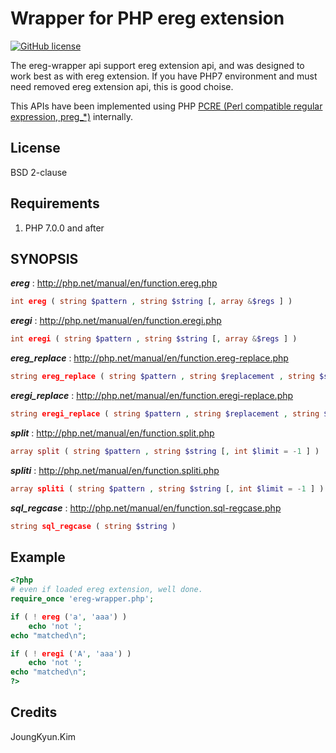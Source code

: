Wrapper for PHP ereg extension
===============================
[![GitHub license](https://img.shields.io/badge/license-BSD-blue.svg?style=plastic)](https://raw.githubusercontent.com/OOPS-ORG-PHP/php-ereg-wrapper/master/LICENSE)

The ereg-wrapper api support ereg extension api, and was designed to work best as with ereg extension.
If you have PHP7 environment and must need removed ereg extension api, this is good choise.

This APIs have been implemented using PHP [PCRE (Perl compatible regular expression, preg_*)](http://php.net/manual/en/book.pcre.php) internally.


## License
BSD 2-clause

## Requirements

1. PHP 7.0.0 and after

## SYNOPSIS

***ereg*** : http://php.net/manual/en/function.ereg.php
```php
int ereg ( string $pattern , string $string [, array &$regs ] )
```

***eregi*** : http://php.net/manual/en/function.eregi.php
```php
int eregi ( string $pattern , string $string [, array &$regs ] )
```

***ereg_replace*** : http://php.net/manual/en/function.ereg-replace.php
```php
string ereg_replace ( string $pattern , string $replacement , string $string )
```

***eregi_replace*** : http://php.net/manual/en/function.eregi-replace.php
```php
string eregi_replace ( string $pattern , string $replacement , string $string )
```

***split*** : http://php.net/manual/en/function.split.php
```php
array split ( string $pattern , string $string [, int $limit = -1 ] )
```

***spliti*** : http://php.net/manual/en/function.spliti.php
```php
array spliti ( string $pattern , string $string [, int $limit = -1 ] )
```

***sql_regcase*** : http://php.net/manual/en/function.sql-regcase.php
```php
string sql_regcase ( string $string )
```

## Example
```php
<?php
# even if loaded ereg extension, well done.
require_once 'ereg-wrapper.php';

if ( ! ereg ('a', 'aaa') )
    echo 'not ';
echo "matched\n";

if ( ! eregi ('A', 'aaa') )
    echo 'not ';
echo "matched\n";
?>
```

## Credits
JoungKyun.Kim
